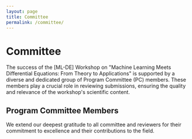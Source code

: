 ```yaml
---
layout: page
title: Committee
permalink: /committee/
---
```


# Committee

The success of the [ML-DE] Workshop on "Machine Learning Meets Differential Equations: From Theory to Applications" is supported by a diverse and dedicated group of Program Committee (PC) members. These members play a crucial role in reviewing submissions, ensuring the quality and relevance of the workshop's scientific content.

## Program Committee Members



We extend our deepest gratitude to all committee and reviewers for their commitment to excellence and their contributions to the field.
